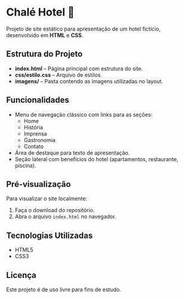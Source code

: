 # Chalé Hotel 🏨

Projeto de site estático para apresentação de um hotel fictício, desenvolvido em **HTML** e **CSS**.

## Estrutura do Projeto

- **index.html** – Página principal com estrutura do site.
- **css/estilo.css** – Arquivo de estilos.
- **imagens/** – Pasta contendo as imagens utilizadas no layout.

## Funcionalidades

- Menu de navegação clássico com links para as seções:
  - Home
  - História
  - Imprensa
  - Gastronomia
  - Contato
- Área de destaque para texto de apresentação.
- Seção lateral com benefícios do hotel (apartamentos, restaurante, piscina).

## Pré-visualização

Para visualizar o site localmente:
1. Faça o download do repositório.
2. Abra o arquivo `index.html` no navegador.

## Tecnologias Utilizadas
- HTML5
- CSS3

## Licença
Este projeto é de uso livre para fins de estudo.
